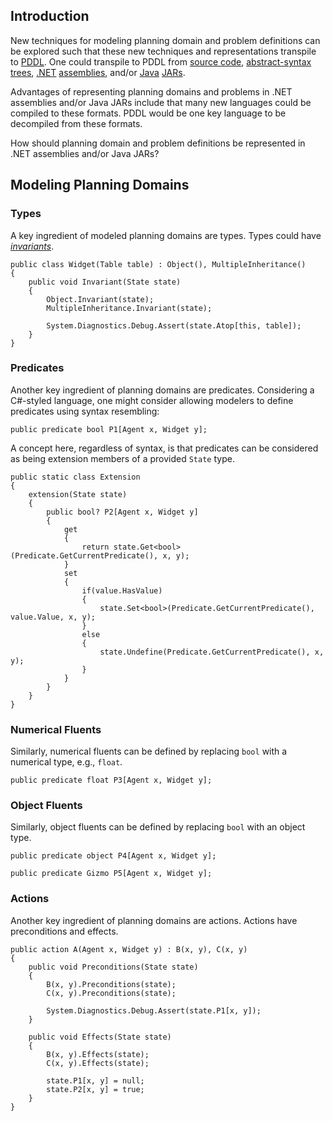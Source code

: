 ## Introduction

New techniques for modeling planning domain and problem definitions can be explored such that these new techniques and representations transpile to [PDDL](https://en.wikipedia.org/wiki/PDDL). One could transpile to PDDL from [source code](https://en.wikipedia.org/wiki/Source_code), [abstract-syntax trees](https://en.wikipedia.org/wiki/Abstract_syntax_tree), [.NET](https://en.wikipedia.org/wiki/.NET_Framework) [assemblies](https://en.wikipedia.org/wiki/Assembly_(CLI)), and/or [Java](https://en.wikipedia.org/wiki/Java_(programming_language)) [JARs](https://en.wikipedia.org/wiki/JAR_(file_format)).

Advantages of representing planning domains and problems in .NET assemblies and/or Java JARs include that many new languages could be compiled to these formats. PDDL would be one key language to be decompiled from these formats.

How should planning domain and problem definitions be represented in .NET assemblies and/or Java JARs?

## Modeling Planning Domains

### Types

A key ingredient of modeled planning domains are types. Types could have [_invariants_](https://en.wikipedia.org/wiki/Invariant_(mathematics)#Invariants_in_computer_science).

```
public class Widget(Table table) : Object(), MultipleInheritance()
{
    public void Invariant(State state)
    {
        Object.Invariant(state);
        MultipleInheritance.Invariant(state);

        System.Diagnostics.Debug.Assert(state.Atop[this, table]);
    }
}
```

### Predicates

Another key ingredient of planning domains are predicates. Considering a C#-styled language, one might consider allowing modelers to define predicates using syntax resembling:

```
public predicate bool P1[Agent x, Widget y];
```

A concept here, regardless of syntax, is that predicates can be considered as being extension members of a provided `State` type.

```
public static class Extension
{
    extension(State state)
    {
        public bool? P2[Agent x, Widget y]
        {
            get
            {
                return state.Get<bool>(Predicate.GetCurrentPredicate(), x, y);
            }
            set
            {
                if(value.HasValue)
                {
                    state.Set<bool>(Predicate.GetCurrentPredicate(), value.Value, x, y);
                }
                else
                {
                    state.Undefine(Predicate.GetCurrentPredicate(), x, y);
                }
            }
        }
    }
}
```

### Numerical Fluents

Similarly, numerical fluents can be defined by replacing `bool` with a numerical type, e.g., `float`.

```
public predicate float P3[Agent x, Widget y];
```

### Object Fluents

Similarly, object fluents can be defined by replacing `bool` with an object type.

```
public predicate object P4[Agent x, Widget y];
```
```
public predicate Gizmo P5[Agent x, Widget y];
```

### Actions

Another key ingredient of planning domains are actions. Actions have preconditions and effects.

```
public action A(Agent x, Widget y) : B(x, y), C(x, y)
{
    public void Preconditions(State state)
    {
        B(x, y).Preconditions(state);
        C(x, y).Preconditions(state);

        System.Diagnostics.Debug.Assert(state.P1[x, y]);
    }

    public void Effects(State state)
    {
        B(x, y).Effects(state);
        C(x, y).Effects(state);

        state.P1[x, y] = null;
        state.P2[x, y] = true;
    }
}
```
